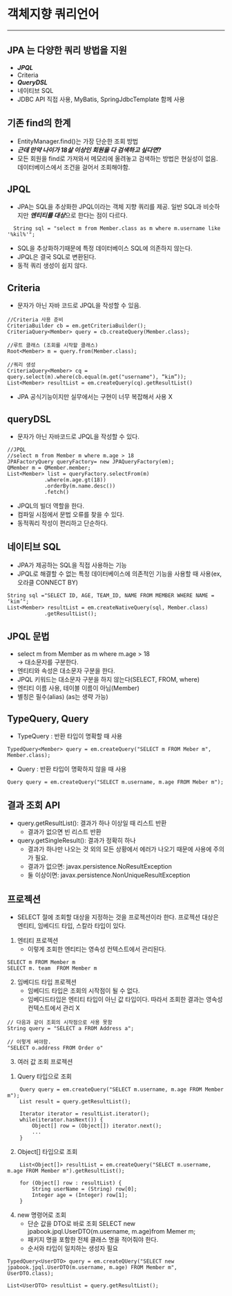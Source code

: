 # 객체지향 쿼리언어

---

## JPA 는 다양한 쿼리 방법을 지원
- ***JPQL***
- Criteria
- ***QueryDSL***
- 네이티브 SQL
- JDBC API 직접 사용, MyBatis, SpringJdbcTemplate 함께 사용

## 기존 find의 한계
- EntityManager.find()는 가장 단순한 조회 방법
- ***근데 만약 나이가 18살 이상인 회원을 다 검색하고 싶다면?***
- 모든 회원을 find로 가져와서 메모리에 올려놓고 검색하는 방법은 현실성이 없음. 데이터베이스에서 조건을 걸어서 조회해야함. 

## JPQL
- JPA는 SQL을 추상화한 JPQL이라는 객체 지향 쿼리를 제공. 일반 SQL과 비슷하지만 ***엔티티를 대상***으로 한다는 점이 다르다.
```
  String sql = "select m from Member.class as m where m.username like '%kil%'";
```
- SQL을 추상화하기때문에 특정 데이터베이스 SQL에 의존하지 않는다.
- JPQL은 결국 SQL로 변환된다.
- 동적 쿼리 생성이 쉽지 않다.

## Criteria 
- 문자가 아닌 자바 코드로 JPQL을 작성할 수 있음.
```
//Criteria 사용 준비
CriteriaBuilder cb = em.getCriteriaBuilder();
CriteriaQuery<Member> query = cb.createQuery(Member.class);

//루트 클래스 (조회를 시작할 클래스)
Root<Member> m = query.from(Member.class);

//쿼리 생성 
CriteriaQuery<Member> cq =  query.select(m).where(cb.equal(m.get("username"), “kim”));
List<Member> resultList = em.createQuery(cq).getResultList()
```
- JPA 공식기능이지만 실무에서는 구현이 너무 복잡해서 사용 X

## queryDSL 
- 문자가 아닌 자바코드로 JPQL을 작성할 수 있다.
```
//JPQL
//select m from Member m where m.age > 18
JPAFactoryQuery queryFactory= new JPAQueryFactory(em); 
QMember m = QMember.member;
List<Member> list = queryFactory.selectFrom(m) 
			.where(m.age.gt(18))
			.orderBy(m.name.desc())
			.fetch()
```
- JPQL의 빌더 역할을 한다.
- 컴파일 시점에서 문법 오류를 찾을 수 있다.
- 동적쿼리 작성이 편리하고 단순하다.

## 네이티브 SQL 
- JPA가 제공하는 SQL을 직접 사용하는 기능
- JPQL로 해결할 수 없는 특정 데이터베이스에 의존적인 기능을 사용할 때 사용(ex, 오라클 CONNECT BY)
```
String sql ="SELECT ID, AGE, TEAM_ID, NAME FROM MEMBER WHERE NAME = ‘kim’";
List<Member> resultList = em.createNativeQuery(sql, Member.class)
			.getResultList();
```

## JPQL 문법
- select m from Member as m where m.age  > 18   
	→ 대소문자를 구분한다.
- 엔티티와 속성은 대소문자 구분을 한다.
- JPQL 키워드는 대소문자 구분을 하지 않는다(SELECT, FROM, where)
- 엔티티 이름 사용, 테이블 이름이 아님(Member)
- 별칭은 필수(alias) (as는 생략 가능)

## TypeQuery, Query
- TypeQuery : 반환 타입이 명확할 때 사용
``` 
TypedQuery<Member> query = em.createQuery("SELECT m FROM Meber m", Member.class);
```
- Query : 반환 타입이 명확하지 않을 때 사용
```
Query query = em.createQuery("SELECT m.username, m.age FROM Meber m");
```

## 결과 조회 API
- query.getResultList(): 결과가 하나 이상일 때 리스트 반환
	- 결과가 없으면 빈 리스트 반환
- query.getSingleResult(): 결과가 정확히 하나
	- 결과가 하나만 나오는 것 외의 모든 상황에서 에러가 나오기 때문에 사용에 주의가 필요.
	- 결과가 없으면: javax.persistence.NoResultException
	- 둘 이상이면: javax.persistence.NonUniqueResultException

## 프로젝션
- SELECT 절에 조회할 대상을 지정하는 것을 프로젝션이라 한다. 프로젝션 대상은 엔티티, 임베디드 타입, 스칼라 타입이 있다.

1. 엔티티 프로젝션
	- 이렇게 조회한 엔티티는 영속성 컨텍스트에서 관리된다.
```
SELECT m FROM Member m
SELECT m. team  FROM Member m
```

2. 임베디드 타입 프로젝션
	- 임베디드 타입은 조회의 시작점이 될 수 없다.
	- 임베디드타입은 엔티티 타입이 아닌 값 타입이다. 따라서 조회한 결과는 영속성 컨텍스트에서 관리 X
```
// 다음과 같이 조회의 시작점으로 사용 못함
String query = "SELECT a FROM Address a";

// 이렇게 써야함.
"SELECT o.address FROM Order o"
```

3. 여러 값 조회 프로젝션
1) Query 타입으로 조회
```
	Query query = em.createQuery("SELECT m.username, m.age FROM Member m");
	List result = query.getResultList();
	
	Iterator iterator = resultList.iterator();
	while(iterator.hasNext()) {
		Object[] row = (Object[]) iterator.next();
		...
	}
```
2) Object[] 타입으로 조회
```
	List<Object[]> resultList = em.createQuery("SELECT m.username, m.age FROM Member m").getResultList();
	
	for (Object[] row : resultList) {
		String userName = (String) row[0];
		Integer age = (Integer) row[1];
	}
```
4) new 명령어로 조회
	- 단순 값을 DTO로 바로 조회
	SELECT new jpabook.jpql.UserDTO(m.username, m.age)from Memer m;
	- 패키지 명을 포함한 전체 클래스 명을 적어줘야 한다.
	- 순서와 타입이 일치하는 생성자 필요
```
TypedQuery<UserDTO> query = em.createQUery("SELECT new jpabook.jpql.UserDTO(m.username, m.age) FROM Member m", UserDTO.class);

List<UserDTO> resultList = query.getResultList();
```

